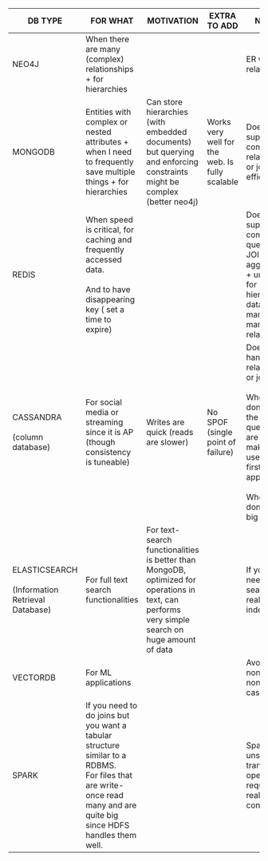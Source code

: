 |  DB TYPE                                              | FOR WHAT                                                                                                                                                                  | MOTIVATION                                                                                                                                       | EXTRA TO ADD                                   | NOT FOR                                                                                                                                                                               |
| ----------------------------------------------------- | ------------------------------------------------------------------------------------------------------------------------------------------------------------------------- | ------------------------------------------------------------------------------------------------------------------------------------------------ | ---------------------------------------------- | ------------------------------------------------------------------------------------------------------------------------------------------------------------------------------------- |
| NEO4J <br>                                            | When there are many (complex) relationships + for hierarchies                                                                                                             |                                                                                                                                                  |                                                | ER with few relations                                                                                                                                                                 |
| MONGODB<br>                                           | Entities with complex or nested attributes + when I need to frequently save multiple things + for hierarchies                                                             | Can store hierarchies (with embedded documents) but querying and enforcing constraints might be complex (better neo4j)                           | Works very well for the web. Is fully scalable | Does not support complex relationships or joins efficiently                                                                                                                           |
| REDIS                                                 | When speed is critical, for caching and frequently accessed data. <br><br>And to have disappearing key ( set a time to expire)                                            |                                                                                                                                                  |                                                | Does not support complex queries (e.g., JOINs, aggregations) + unsuitable for hierarchical data or many-to-many relationships.                                                        |
| CASSANDRA<br><br>(column database)                    | For social media or streaming since it is AP (though consistency is tuneable)                                                                                             | Writes are quick (reads are slower)                                                                                                              | No SPOF (single point of failure)              | Does not handle relationships or joins <br><br>When you don’t know the kind of queries you are going to make since it uses a query first approach<br><br>When you don’t have big data |
| ELASTICSEARCH<br><br>(Information Retrieval Database) | For full text search functionalities                                                                                                                                      | For text-search functionalities is better than MongoDB, optimized for operations in text, can performs very simple search on huge amount of data |                                                | If you don’t need full-text search or real-time indexing                                                                                                                              |
| VECTORDB<br>                                          | For ML applications                                                                                                                                                       |                                                                                                                                                  |                                                | Avoid for non-AI or non-ML cases                                                                                                                                                      |
| SPARK                                                 | If you need to do joins but you want a tabular structure similar to a RDBMS.  <br>For files that are write-once read many and are quite big since HDFS handles them well. |                                                                                                                                                  |                                                | Spark is unsuitable for transactional operations requiring real-time consistency.                                                                                                     |